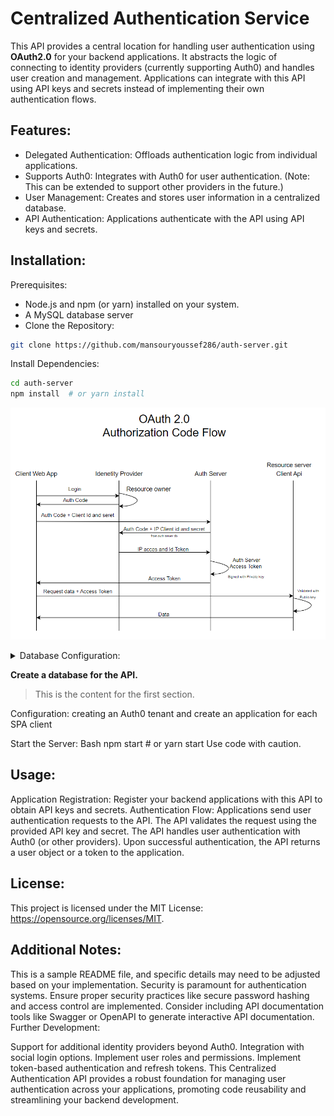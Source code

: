 # Centralized Authentication Service

This API provides a central location for handling user authentication using **OAuth2.0** for your backend applications. It abstracts the logic of connecting to identity providers (currently supporting Auth0) and handles user creation and management. Applications can integrate with this API using API keys and secrets instead of implementing their own authentication flows.

## Features:

* Delegated Authentication: Offloads authentication logic from individual applications.
* Supports Auth0: Integrates with Auth0 for user authentication. (Note: This can be extended to support other providers in the future.)
* User Management: Creates and stores user information in a centralized database.
* API Authentication: Applications authenticate with the API using API keys and secrets.

## Installation:

Prerequisites:
* Node.js and npm (or yarn) installed on your system.
* A MySQL database server 
* Clone the Repository:

```Bash
git clone https://github.com/mansouryoussef286/auth-server.git
```

Install Dependencies:
```Bash
cd auth-server
npm install  # or yarn install
```
![Alt text for the image](/ReadmeAssets/codeflow.png)




<details>
  <summary>Database Configuration:</summary>
<!--   <p>
  </p> -->
    ```sql

    ```  
</details>

**Create a database for the API.**

> This is the content for the first section.

Configuration:
  creating an Auth0 tenant and create an application for each SPA client
  
Start the Server:
Bash
npm start  # or yarn start
Use code with caution.

## Usage:

Application Registration:
Register your backend applications with this API to obtain API keys and secrets.
Authentication Flow:
Applications send user authentication requests to the API.
The API validates the request using the provided API key and secret.
The API handles user authentication with Auth0 (or other providers).
Upon successful authentication, the API returns a user object or a token to the application.



## License:

This project is licensed under the MIT License: https://opensource.org/licenses/MIT.

## Additional Notes:

This is a sample README file, and specific details may need to be adjusted based on your implementation.
Security is paramount for authentication systems. Ensure proper security practices like secure password hashing and access control are implemented.
Consider including API documentation tools like Swagger or OpenAPI to generate interactive API documentation.
Further Development:

Support for additional identity providers beyond Auth0.
Integration with social login options.
Implement user roles and permissions.
Implement token-based authentication and refresh tokens.
This Centralized Authentication API provides a robust foundation for managing user authentication across your applications, promoting code reusability and streamlining your backend development.
